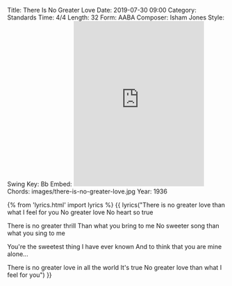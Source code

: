 Title: There Is No Greater Love
Date: 2019-07-30 09:00
Category: Standards
Time: 4/4
Length: 32
Form: AABA
Composer: Isham Jones
Style: Swing
Key: Bb
Embed: <iframe src="https://open.spotify.com/embed/user/thatdavidmiller/playlist/53RMVetyGRWxoze3D9BRNV" width="300" height="380" frameborder="0" allowtransparency="true" allow="encrypted-media"></iframe>
Chords: images/there-is-no-greater-love.jpg
Year: 1936

{% from 'lyrics.html' import lyrics %}
{{ lyrics("There is no greater love than what I feel for you
No greater love
No heart so true

There is no greater thrill
Than what you bring to me
No sweeter song than what you sing to me

You're the sweetest thing
I have ever known
And to think that you are mine alone...

There is no greater love in all the world
It's true
No greater love than what I feel for you") }}

